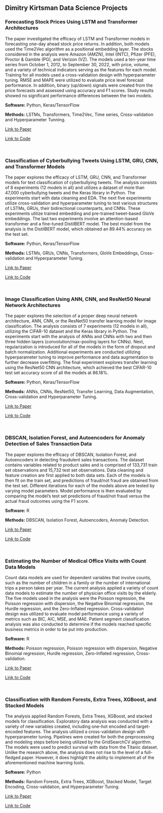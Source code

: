 
## Dimitry Kirtsman Data Science Projects

### Forecasting Stock Prices Using LSTM and Transformer Architectures
The paper investigated the efficacy of LSTM and Transformer models in forecasting one-day ahead stock price returns. In addition, both models used the Time2Vec algorithm as a positional embedding layer. The stocks considered in the analysis were Amazon (AMZN), Intel (INTC), Pfizer (PFE), Proctor & Gamble (PG), and Verizon (VZ). The models used a ten-year time series from October 1, 2012, to September 30, 2022, with price, volume, and a variety of technical indicators serving as the features for each model. Training for all models used a cross-validation design with hyperparameter tuning. RMSE and MAPE were utilized to evaluate price level forecast performance. In addition, binary (up/down) signals were created from the price forecasts and assessed using accuracy and F1 scores. Study results showed no significant performance differences between the two models.

**Software:** Python, Keras/TensorFlow 

**Methods:** LSTMs, Transformers, Time2Vec, Time series, Cross-validation and Hyperparameter Tunning. 

[Link to Paper](https://drive.google.com/file/d/1AqRlX8aUwSOF8vcj7Sj1nF6uQ17JUnL0/view?usp=sharing) 

[Link to Code](https://github.com/dimitryk77/Stock_Models/tree/main/Model%20Code)  

<br />


### Classification of Cyberbullying Tweets Using LSTM, GRU, CNN, and Transformer Models
The paper explores the efficacy of LSTM, GRU, CNN, and Transformer models for text classification of cyberbullying tweets. The analysis consists of 8 experiments (12 models in all) and utilizes a dataset of more than 47,000 cyberbullying tweets and the Keras library in Python. The experiments start with data cleaning and EDA. The next five experiments utilize cross-validation and hyperparameter tuning to test various structures of LSTMs, GRUs, their bidirectional counterparts, and CNNs. These experiments utilize trained embedding and pre-trained tweet-based GloVe embeddings. The last two experiments involve an attention-based transformer and a fine-tuned DistilBERT model. The best model from the analysis is the DistilBERT model, which obtained an 89.44% accuracy on the test set.

**Software:** Python, Keras/TensorFlow

**Methods:** LSTMs, GRUs, CNNs, Transformers, GloVe Embeddings, Cross-validation and Hyperparameter Tuning.

[Link to Paper](https://drive.google.com/file/d/1pVNc4LXxP6sw9A7DGvD6xWizAn3vEtdq/view?usp=sharing) 

[Link to Code](https://github.com/dimitryk77/Cyberbullying-Tweets-Models/tree/main/Model_Code)  

<br />

### Image Classification Using ANN, CNN, and ResNet50 Neural Network Architectures
The paper explores the selection of a proper deep neural network architecture, ANN, CNN, or the ResNet50 transfer learning model for image classification. The analysis consists of 7 experiments (12 models in all), utilizing the CIFAR-10 dataset and the Keras library in Python. The experiments start with the analysis of ANNs and CNNs with two and then three hidden layers (convolution/max-pooling layers for CNNs). Next, regularization is introduced for all of the models in the form of dropout and batch normalization. Additional experiments are conducted utilizing hyperparameter tuning to improve performance and data augmentation to further decrease overfitting. The final experiment explores transfer learning using the ResNet50 CNN architecture, which achieved the best CIFAR-10 test set accuracy score of all the models at 86.18%.

**Software:** Python, Keras/TensorFlow

**Methods:** ANNs, CNNs, ResNet50, Transfer Learning, Data Augmentation, Cross-validation and Hyperparameter Tuning. 

[Link to Paper](https://drive.google.com/file/d/1LUuux5frpF5OSHiTokXstBN2hpwAPiC0/view?usp=sharing) 

[Link to Code](https://github.com/dimitryk77/Image-Classification-Models/tree/main/Model%20Code) 

<br />

### DBSCAN, Isolation Forest, and Autoencoders for Anomaly Detection of Sales Transaction Data
The paper explores the efficacy of DBSCAN, Isolation Forest, and Autoencoders in detecting fraudulent sales transactions. The dataset contains variables related to product sales and is comprised of 133,731 train set observations and 15,732 test set observations. Data cleaning and feature creation are first applied to both data sets. Each of the models is then fit on the train set, and predictions of fraud/not fraud are obtained from the test set. Different iterations for each of the models above are tested by varying model parameters. Model performance is then evaluated by comparing the model’s test set predictions of fraud/not fraud versus the actual fraud outcomes using the F1 score.

**Software:** R

**Methods:** DBSCAN, Isolation Forest, Autoencoders, Anomaly Detection. 

[Link to Paper](https://drive.google.com/file/d/1fBd5rWaBaUj7aAlIoP2GofhubaVUnser/view?usp=sharing) 

[Link to Code](https://github.com/dimitryk77/Anomaly-Detection-Models/tree/main/Model%20Code) 

<br />


### Estimating the Number of Medical Office Visits with Count Data Models
Count data models are used for dependent variables that involve counts, such as the number of children in a family or the number of international trips a person takes per year. The current analysis applied a variety of count data models to estimate the number of physician office visits by the elderly. The five models used in the analysis were the Poisson regression, the Poisson regression with dispersion, the Negative Binomial regression, the Hurdle regression, and the Zero-Inflated regression. Cross-validation design was utilized to evaluate model performance using a variety of metrics such as BIC, AIC, MSE, and MAE. Patient segment classification analysis was also conducted to determine if the models reached specific business metrics in order to be put into production.

**Software:** R

**Methods:** Poisson regression, Poisson regression with dispersion, Negative Binomial regression, Hurdle regression, Zero-Inflated regression, Cross-validation. 

[Link to Paper](https://drive.google.com/file/d/15cBKUZJbgpW1qtGvMDLm3GVPPXkKLcBj/view?usp=sharing) 

[Link to Code](https://github.com/dimitryk77/Count-Data-Models/tree/main/Model%20Code) 

<br />


### Classification with Random Forests, Extra Trees, XGBoost, and Stacked Models
The analysis applied Random Forests, Extra Trees, XGBoost, and stacked models for classification. Exploratory data analysis was conducted with a variety of new variables created, including one-hot encoded and target-encoded features. The analysis utilized a cross-validation design with hyperparameter tuning. Pipelines were created for both the preprocessing and modeling steps before being utilized by the GridSearchCV algorithm. The models were used to predict survival with data from the Titanic dataset. Unlike the research above, the analysis does not rise to the level of a full-fledged paper. However, it does highlight the ability to implement all of the aforementioned machine learning tools.

**Software:** Python

**Methods:** Random Forests, Extra Trees, XGBoost, Stacked Model, Target Encoding, Cross-validation, and Hyperparameter Tuning. 

[Link to Paper](https://drive.google.com/file/d/1eukKiXnb2wHiAqozQeN5-Ue2kuTnjK7p/view?usp=sharing) 

[Link to Code](https://github.com/dimitryk77/Ensemble_Models/tree/main/Model%20Code) 

